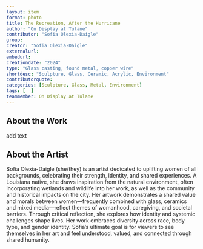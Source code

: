 ```yaml
---
layout: item
format: photo
title: The Recreation, After the Hurricane
author: "On Display at Tulane"
contributor: "Sofia Olexia-Daigle"
group: 
creator: "Sofia Olexia-Daigle"
externalurl: 
embedurl: 
creationdate: "2024"
type: "Glass casting, found metal, copper wire"
shortdesc: "Sculpture, Glass, Ceramic, Acrylic, Environment"
contributorquote: 
categories: [Sculpture, Glass, Metal, Environment]
tags: [  ]
teammember: On Display at Tulane
---
```


## About the Work

add text

## About the Artist

Sofia Olexia-Daigle (she/they) is an artist dedicated to uplifting women of all backgrounds, celebrating their strength, identity, and shared experiences. A Louisiana native, she draws inspiration from the natural environment, often incorporating wetlands and wildlife into her work, as well as the community and historical impacts on the city. Her artwork demonstrates a shared value and morals between women—frequently combined with glass, ceramics and mixed media—reflect themes of womanhood, caregiving, and societal barriers. Through critical reflection, she explores how identity and systemic challenges shape lives. Her work embraces diversity across race, body type, and gender identity. Sofia’s ultimate goal is for viewers to see themselves in her art and feel understood, valued, and connected through shared humanity.
